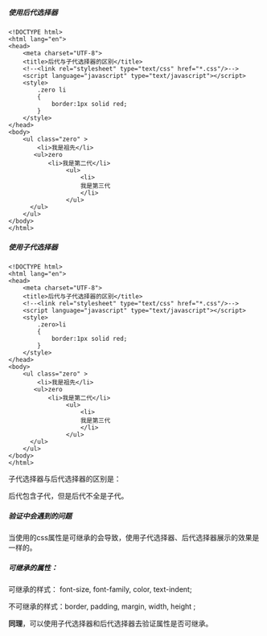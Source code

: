 ##### 使用后代选择器

```
<!DOCTYPE html>
<html lang="en">
<head>
    <meta charset="UTF-8">
    <title>后代与子代选择器的区别</title>
    <!--<link rel="stylesheet" type="text/css" href="*.css"/>-->
    <script language="javascript" type="text/javascript"></script>
    <style>
        .zero li
        {
            border:1px solid red;
        }
    </style>
</head>
<body>
    <ul class="zero" >
        <li>我是祖先</li>
       <ul>zero
           <li>我是第二代</li>
                <ul>
                    <li>
                    我是第三代
                    </li>
                </ul>
      </ul>
    </ul>
</body>
</html>
```

##### 使用子代选择器

```
<!DOCTYPE html>
<html lang="en">
<head>
    <meta charset="UTF-8">
    <title>后代与子代选择器的区别</title>
    <!--<link rel="stylesheet" type="text/css" href="*.css"/>-->
    <script language="javascript" type="text/javascript"></script>
    <style>
        .zero>li
        {
            border:1px solid red;
        }
    </style>
</head>
<body>
    <ul class="zero" >
        <li>我是祖先</li>
       <ul>zero
           <li>我是第二代</li>
                <ul>
                    <li>
                    我是第三代
                    </li>
                </ul>
      </ul>
    </ul>
</body>
</html>
```

子代选择器与后代选择器的区别是：

后代包含子代，但是后代不全是子代。

##### 验证中会遇到的问题

当使用的css属性是可继承的会导致，使用子代选择器、后代选择器展示的效果是一样的。

##### 可继承的属性：

可继承的样式： font-size, font-family, color, text-indent;

不可继承的样式：border, padding, margin, width, height ;

**同理**，可以使用子代选择器和后代选择器去验证属性是否可继承。